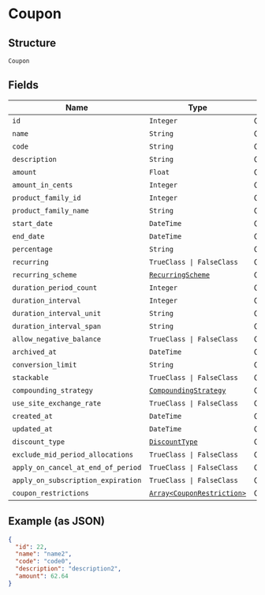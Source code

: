 
# Coupon

## Structure

`Coupon`

## Fields

| Name | Type | Tags | Description |
|  --- | --- | --- | --- |
| `id` | `Integer` | Optional | - |
| `name` | `String` | Optional | - |
| `code` | `String` | Optional | - |
| `description` | `String` | Optional | - |
| `amount` | `Float` | Optional | - |
| `amount_in_cents` | `Integer` | Optional | - |
| `product_family_id` | `Integer` | Optional | - |
| `product_family_name` | `String` | Optional | - |
| `start_date` | `DateTime` | Optional | - |
| `end_date` | `DateTime` | Optional | - |
| `percentage` | `String` | Optional | - |
| `recurring` | `TrueClass \| FalseClass` | Optional | - |
| `recurring_scheme` | [`RecurringScheme`](../../doc/models/recurring-scheme.md) | Optional | - |
| `duration_period_count` | `Integer` | Optional | - |
| `duration_interval` | `Integer` | Optional | - |
| `duration_interval_unit` | `String` | Optional | - |
| `duration_interval_span` | `String` | Optional | - |
| `allow_negative_balance` | `TrueClass \| FalseClass` | Optional | - |
| `archived_at` | `DateTime` | Optional | - |
| `conversion_limit` | `String` | Optional | - |
| `stackable` | `TrueClass \| FalseClass` | Optional | - |
| `compounding_strategy` | [`CompoundingStrategy`](../../doc/models/compounding-strategy.md) | Optional | - |
| `use_site_exchange_rate` | `TrueClass \| FalseClass` | Optional | - |
| `created_at` | `DateTime` | Optional | - |
| `updated_at` | `DateTime` | Optional | - |
| `discount_type` | [`DiscountType`](../../doc/models/discount-type.md) | Optional | - |
| `exclude_mid_period_allocations` | `TrueClass \| FalseClass` | Optional | - |
| `apply_on_cancel_at_end_of_period` | `TrueClass \| FalseClass` | Optional | - |
| `apply_on_subscription_expiration` | `TrueClass \| FalseClass` | Optional | - |
| `coupon_restrictions` | [`Array<CouponRestriction>`](../../doc/models/coupon-restriction.md) | Optional | - |

## Example (as JSON)

```json
{
  "id": 22,
  "name": "name2",
  "code": "code0",
  "description": "description2",
  "amount": 62.64
}
```

